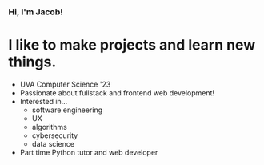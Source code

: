 ### Hi, I'm Jacob!

# I like to make projects and learn new things.

* UVA Computer Science '23
* Passionate about fullstack and frontend web development!
* Interested in...
  * software engineering
  * UX
  * algorithms
  * cybersecurity
  * data science 
* Part time Python tutor and web developer
